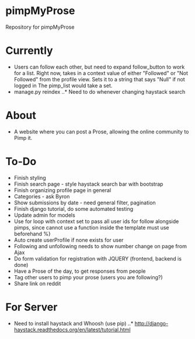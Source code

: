# pimpMyProse
Repository for pimpMyProse

# Currently
+ Users can follow each other, but need to expand follow_button to work for 
a list. Right now, takes in a context value of either "Followed" or "Not Followed" from
the profile view. Sets it to a string that says "Null" if not logged in The pimp_list would take a set.
+ manage.py reindex
..* Need to do whenever changing haystack search

# About
+ A website where you can post a Prose, allowing the online community to Pimp it.

# To-Do
+ Finish styling
+ Finish search page - style haystack search bar with bootstrap
+ Finish organizing profile page in general
+ Categories - ask Byron
+ Show submissions by date - need general filter, pagination
+ Finish django tutorial, do some automated testing
+ Update admin for models
+ Use for loop with context set to pass all user ids for follow alongside pimps, since cannot use a function inside the template must use beforehand %}
+ Auto create userProfile if none exists for user
+ Following and unfollowing needs to show number change on page from Ajax
+ Do form validation for registration with JQUERY (frontend, backend is done)
+ Have a Prose of the day, to get responses from people
+ Tag other users to pimp your prose (users you are following?)
+ Share link on reddit

# For Server
+ Need to install haystack and Whoosh (use pip)
..* http://django-haystack.readthedocs.org/en/latest/tutorial.html